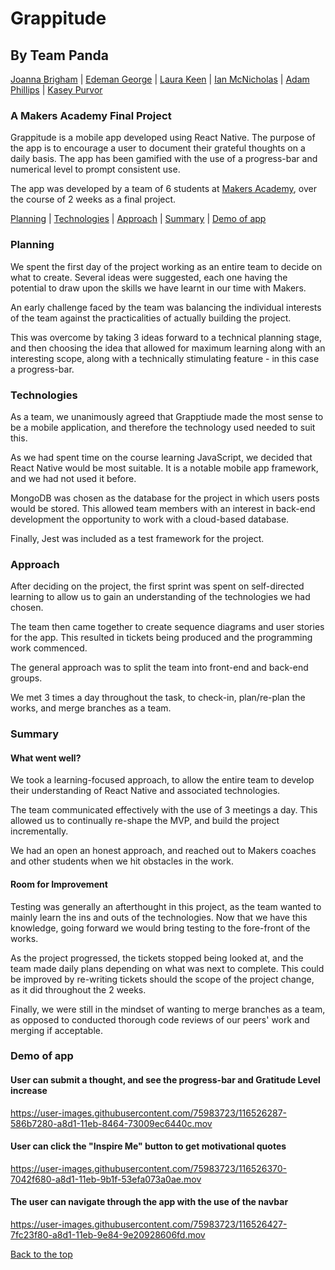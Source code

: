 # Grappitude
## By Team Panda
[Joanna Brigham](https://github.com/JLBrigham) | [Edeman George](https://github.com/eds-101) | [Laura Keen](https://github.com/Laura-Keen) | [Ian McNicholas](https://github.com/ianmcnicholas) | [Adam Phillips](https://github.com/AdamP2000) | [Kasey Purvor](https://github.com/kasey-purvor)
### A Makers Academy Final Project


Grappitude is a mobile app developed using React Native.  The purpose of the app is to encourage a user to document their grateful thoughts on a daily basis.  The app has been gamified with the use of a progress-bar and numerical level to prompt consistent use.

The app was developed by a team of 6 students at [Makers Academy](www.makers.tech), over the course of 2 weeks as a final project.


[Planning](#planning) | [Technologies](#technologies) | [Approach](#approach) | [Summary](#summary) | [Demo of app](#demo-of-app)

### Planning

We spent the first day of the project working as an entire team to decide on what to create.  Several ideas were suggested, each one having the potential to draw upon the skills we have learnt in our time with Makers.

An early challenge faced by the team was balancing the individual interests of the team against the practicalities of actually building the project.

This was overcome by taking 3 ideas forward to a technical planning stage, and then choosing the idea that allowed for maximum learning along with an interesting scope, along with a technically stimulating feature - in this case a progress-bar.

### Technologies
As a team, we unanimously agreed that Grapptiude made the most sense to be a mobile application, and therefore the technology used needed to suit this.

As we had spent time on the course learning JavaScript, we decided that React Native would be most suitable.  It is a notable mobile app framework, and we had not used it before.

MongoDB was chosen as the database for the project in which users posts would be stored.  This allowed team members with an interest in back-end development the opportunity to work with a cloud-based database.

Finally, Jest was included as a test framework for the project.

### Approach

After deciding on the project, the first sprint was spent on self-directed learning to allow us to gain an understanding of the technologies we had chosen.

The team then came together to create sequence diagrams and user stories for the app.  This resulted in tickets being produced and the programming work commenced.

The general approach was to split the team into front-end and back-end groups.

We met 3 times a day throughout the task, to check-in, plan/re-plan the works, and merge branches as a team.

### Summary

#### What went well?
We took a learning-focused approach, to allow the entire team to develop their understanding of React Native and associated technologies.

The team communicated effectively with the use of 3 meetings a day.  This allowed us to continually re-shape the MVP, and build the project incrementally.

We had an open an honest approach, and reached out to Makers coaches and other students when we hit obstacles in the work.

#### Room for Improvement
Testing was generally an afterthought in this project, as the team wanted to mainly learn the ins and outs of the technologies.  Now that we have this knowledge, going forward we would bring testing to the fore-front of the works.

As the project progressed, the tickets stopped being looked at, and the team made daily plans depending on what was next to complete.  This could be improved by re-writing tickets should the scope of the project change, as it did throughout the 2 weeks.

Finally, we were still in the mindset of wanting to merge branches as a team, as opposed to conducted thorough code reviews of our peers' work and merging if acceptable.



### Demo of app

#### User can submit a thought, and see the progress-bar and Gratitude Level increase
https://user-images.githubusercontent.com/75983723/116526287-586b7280-a8d1-11eb-8464-73009ec6440c.mov
#### User can click the "Inspire Me" button to get motivational quotes
https://user-images.githubusercontent.com/75983723/116526370-7042f680-a8d1-11eb-9b1f-53efa073a0ae.mov
#### The user can navigate through the app with the use of the navbar
https://user-images.githubusercontent.com/75983723/116526427-7fc23f80-a8d1-11eb-9e84-9e20928606fd.mov

[Back to the top](#grappitude)
